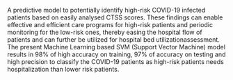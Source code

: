 A predictive model to potentially identify high-risk COVID-19 infected patients based on easily analysed CTSS scores. 
These findings can enable effective and efficient care programs for high-risk patients and periodic monitoring for the low-risk ones, thereby easing the hospital flow of patients and can further be utilized for hospital bed utilizationassessment.
The present Machine Learning based SVM (Support Vector Machine) model results in 98% of high accuracy on training, 97% of accuracy on testing and high precision
to classify the COVID-19 patients as high-risk patients needs hospitalization than lower risk patients.
